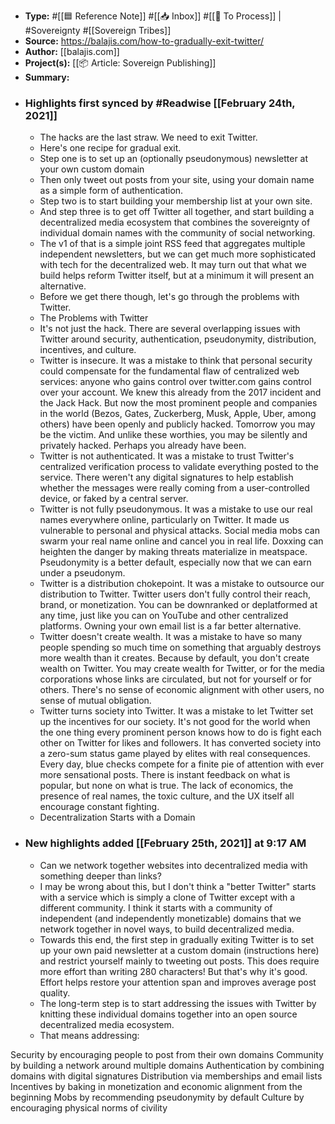 - **Type:** #[[🟦 Reference Note]] #[[📥 Inbox]] #[[📝 To Process]] | #Sovereignty #[[Sovereign Tribes]]
- **Source:** https://balajis.com/how-to-gradually-exit-twitter/
- **Author:** [[balajis.com]]
- **Project(s):** [[📦 Article: Sovereign Publishing]]
- **Summary:**
- ### Highlights first synced by #Readwise [[February 24th, 2021]]
    - The hacks are the last straw. We need to exit Twitter.
    - Here's one recipe for gradual exit.
    - Step one is to set up an (optionally pseudonymous) newsletter at your own custom domain
    - Then only tweet out posts from your site, using your domain name as a simple form of authentication.
    - Step two is to start building your membership list at your own site.
    - And step three is to get off Twitter all together, and start building a decentralized media ecosystem that combines the sovereignty of individual domain names with the community of social networking.
    - The v1 of that is a simple joint RSS feed that aggregates multiple independent newsletters, but we can get much more sophisticated with tech for the decentralized web. It may turn out that what we build helps reform Twitter itself, but at a minimum it will present an alternative.
    - Before we get there though, let's go through the problems with Twitter.
    - The Problems with Twitter
    - It's not just the hack. There are several overlapping issues with Twitter around security, authentication, pseudonymity, distribution, incentives, and culture.
    - Twitter is insecure. It was a mistake to think that personal security could compensate for the fundamental flaw of centralized web services: anyone who gains control over twitter.com gains control over your account. We knew this already from the 2017 incident and the Jack Hack. But now the most prominent people and companies in the world (Bezos, Gates, Zuckerberg, Musk, Apple, Uber, among others) have been openly and publicly hacked. Tomorrow you may be the victim. And unlike these worthies, you may be silently and privately hacked. Perhaps you already have been.
    - Twitter is not authenticated. It was a mistake to trust Twitter's centralized verification process to validate everything posted to the service. There weren't any digital signatures to help establish whether the messages were really coming from a user-controlled device, or faked by a central server.
    - Twitter is not fully pseudonymous. It was a mistake to use our real names everywhere online, particularly on Twitter. It made us vulnerable to personal and physical attacks. Social media mobs can swarm your real name online and cancel you in real life. Doxxing can heighten the danger by making threats materialize in meatspace. Pseudonymity is a better default, especially now that we can earn under a pseudonym.
    - Twitter is a distribution chokepoint. It was a mistake to outsource our distribution to Twitter. Twitter users don't fully control their reach, brand, or monetization. You can be downranked or deplatformed at any time, just like you can on YouTube and other centralized platforms. Owning your own email list is a far better alternative.
    - Twitter doesn't create wealth. It was a mistake to have so many people spending so much time on something that arguably destroys more wealth than it creates. Because by default, you don't create wealth on Twitter. You may create wealth for Twitter, or for the media corporations whose links are circulated, but not for yourself or for others. There's no sense of economic alignment with other users, no sense of mutual obligation.
    - Twitter turns society into Twitter. It was a mistake to let Twitter set up the incentives for our society. It's not good for the world when the one thing every prominent person knows how to do is fight each other on Twitter for likes and followers. It has converted society into a zero-sum status game played by elites with real consequences. Every day, blue checks compete for a finite pie of attention with ever more sensational posts. There is instant feedback on what is popular, but none on what is true. The lack of economics, the presence of real names, the toxic culture, and the UX itself all encourage constant fighting.
    - Decentralization Starts with a Domain
- ### New highlights added [[February 25th, 2021]] at 9:17 AM
    - Can we network together websites into decentralized media with something deeper than links?
    - I may be wrong about this, but I don't think a "better Twitter" starts with a service which is simply a clone of Twitter except with a different community. I think it starts with a community of independent (and independently monetizable) domains that we network together in novel ways, to build decentralized media.
    - Towards this end, the first step in gradually exiting Twitter is to set up your own paid newsletter at a custom domain (instructions here) and restrict yourself mainly to tweeting out posts. This does require more effort than writing 280 characters! But that's why it's good. Effort helps restore your attention span and improves average post quality.
    - The long-term step is to start addressing the issues with Twitter by knitting these individual domains together into an open source decentralized media ecosystem.
    - That means addressing:

Security by encouraging people to post from their own domains
Community by building a network around multiple domains
Authentication by combining domains with digital signatures
Distribution via memberships and email lists
Incentives by baking in monetization and economic alignment from the beginning
Mobs by recommending pseudonymity by default
Culture by encouraging physical norms of civility
